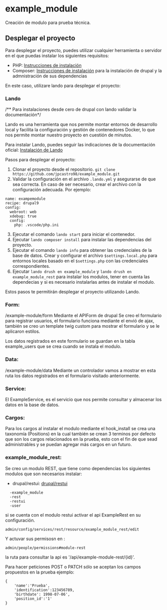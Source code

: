 
# example_module
Creación de modulo para prueba técnica.

## Desplegar el proyecto

Para desplegar el proyecto, puedes utilizar cualquier herramienta o servidor en el que puedas instalar los siguientes requisitos:

- PHP: [Instrucciones de instalación](https://www.php.net/manual/en/install.php)
- Composer: [Instrucciones de instalación](https://getcomposer.org/doc/00-intro.md#installation-linux-unix-macos) para la instalación de drupal y la admnistración de sus dependencias

En este caso, utilizare lando para desplegar el proyecto:

### Lando
/** Para instalaciones desde cero de drupal con lando validar la documentación*/

Lando es una herramienta que nos permite montar entornos de desarrollo local y facilita la configuración y gestión de contenedores Docker, lo que nos permite montar nuestro proyecto en cuestión de minutos.

Para instalar Lando, puedes seguir las indicaciones de la documentación oficial: [Instalación de Lando](https://docs.lando.dev/getting-started/installation.html)

Pasos para desplegar el proyecto:

1. Clonar el proyecto desde el repositorio.
`git clone https://github.com/jpcastro98/example_module.git`
2. Validar la configuración en el archivo `.lando.yml` y asegurarse de que sea correcta. En caso de ser necesario, crear el archivo con la configuración adecuada. Por ejemplo:
```
name: exampemodule
recipe: drupal9
config:
  webroot: web
  xdebug: true
  config:
    php: .vscode/php.ini

```

3. Ejecutar el comando `lando start` para iniciar el contenedor.
4. Ejecutar `lando composer install` para instalar las dependencias del proyecto.
5. Ejecutar el comando `lando info` para obtener las credenciales de la base de datos. Crear y configurar el archivo `$settings.local.php` para entornos locales basado en el `$settings.php` con las credenciales correspondientes.
6. Ejecutar `lando drush en example_module` y `lando drush en example_module_rest` para instalar los modulos, tener en cuenta las dependecias y si es necesario instalarlas antes de instalar el modulo.


Estos pasos te permitirán desplegar el proyecto utilizando Lando.


### Form:
/example-module/form
Mediante el APIForm  de drupal Se creo el formulario para registrar usuarios, el formulario funciona mediante el envió de ajax, también se creo un template twig custom para mostrar el formulario y se le aplicaron estilos.

Los datos registrados en este formulario se guardan en la tabla example_users que se crea cuando se instala el modulo.

### Data:
/example-module/data
Mediante un controlador vamos a mostrar en esta ruta los datos registrados en el formulario visitado anteriormente.

### Service:
El ExampleService, es el servicio que nos permite consultar y almacenar los datos en la base de datos.
### Cargos:
 Para los cargos al instalar el modulo mediante el hook_install se crea una taxonomía (Positions) en la cual también se crean 3 terminos por defecto que son los cargos relacionados en la prueba, esto con el fin de que sead administrables y se puedan agregar más cargos en un futuro.

### example_module_rest:
  Se creo un modulo REST, que tiene como dependencias los siguientes modulos que son necesarios instalar:
  - drupal/restui: [drupal/restui](https://www.drupal.org/project/restui)

  ```
    -example_module
    -rest
    -restui
    -user
  ```
si se cuenta con el modulo restui activar el api  ExampleRest en su configuración.
```
admin/config/services/rest/resource/example_module_rest/edit
 ```
Y actuvar sus permisosn en :
 ```
admin/people/permissions#module-rest
 ```
la ruta para consultar la api es '/api/example-module-rest/{id}'.

Para hacer peticiones POST o PATCH sólo se aceptan los campos propuestos en la prueba ejemplo:

```
{
    'name':'Prueba',
    'identification':123456789,
    'birthdate': 1998-07-06',
    'position_id':'1'
}
  ```






